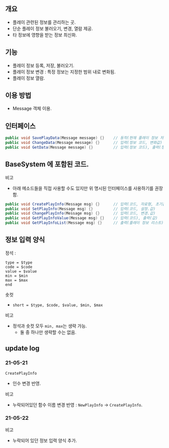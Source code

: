 ## 개요
- 플레이 관련된 정보를 관리하는 곳.
- 단순 플레이 정보 불러오기, 변경, 열람 제공.
- 타 정보에 영향을 받는 정보 최신화.

## 기능
- 플레이 정보 등록, 저장, 불러오기.
- 플레이 정보 변경 : 특정 정보는 지정한 범위 내로 변화됨.
- 플레이 정보 열람.

## 이용 방법
- Message 객체 이용.

## 인터페이스

```c#
public void SavePlayData(Message message) {}    // 동작(현재 플레이 정보 저장)
public void ChangeData(Message message) {}      // 입력(정보 코드, 변화값) 
public void GetData(Message message) {}         // 입력(정보 코드), 출력(정보 값)
```

## BaseSystem 에 포함된 코드.
비고
- 아래 메소드들을 직접 사용할 수도 있지만 위 명시된 인터페이스를 사용하기를 권장함.

```c#
public void CreatePlayInfo(Message msg) {}      // 입력(코드, 자료형, 초기값[, 최소값, 최대값])
public void SetPlayInfo(Message msg) {}         // 입력(코드, 설정.값)
public void ChangePlayInfo(Message msg) {}      // 입력(코드, 변경.값)
public void GetPlayInfoValue(Message msg) {}    // 입력(코드), 출력(값)
public void GetPlayInfoList(Message msg) {}     // 출력(플레이 정보 리스트)
```

## 정보 입력 양식
정석 :
```
type = $type
code = $code
value = $value
min = $min
max = $max
end
```

숏컷
- `short = $type, $code, $value, $min, $max`

비고
- 정석과 숏컷 모두 `min, max`는 생략 가능. 
    - 둘 중 하나만 생략할 수는 없음.

## update log

### 21-05-21
`CreatePlayInfo`
- 인수 변경 반영.

비고
- 누락되어있던 함수 이름 변경 반영 : `NewPlayInfo` -> `CreatePlayInfo`.

### 21-05-22
비고 
- 누락되어 있던 정보 입력 양식 추가.